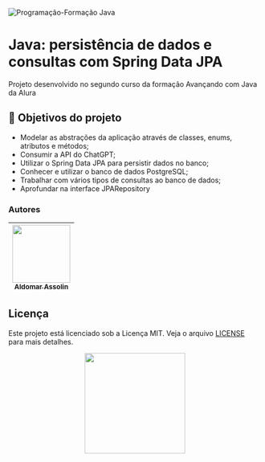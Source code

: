 
![Programação-Formação Java](https://i.ibb.co/qRGv4LT/Scream-Match.png)

# Java: persistência de dados e consultas com Spring Data JPA

Projeto desenvolvido no segundo curso da formação Avançando com Java da Alura


## 🔨 Objetivos do projeto

- Modelar as abstrações da aplicação através de classes, enums, atributos e métodos;
- Consumir a API do ChatGPT;
- Utilizar o Spring Data JPA para persistir dados no banco;
- Conhecer e utilizar o banco de dados PostgreSQL;
- Trabalhar com vários tipos de consultas ao banco de dados;
- Aprofundar na interface JPARepository

### Autores

| [<img loading="lazy" src="https://avatars.githubusercontent.com/u/70400399?v=4" width=115><br><sub>Aldomar Assolin</sub>](https://github.com/aldomarassolin) |
| :---: | 

## Licença

Este projeto está licenciado sob a Licença MIT. Veja o arquivo [LICENSE](LICENSE) para mais detalhes.

<div align="center">
  <img src="https://i.ibb.co/yfp2Xr2/Logomarca-Blue-Recorted.png" width="200"/>
</div>
